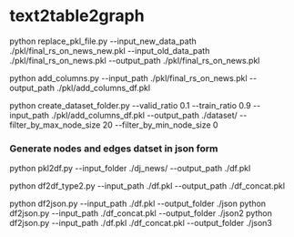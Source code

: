 # text2table2graph
python replace_pkl_file.py --input_new_data_path ./pkl/final_rs_on_news_new.pkl --input_old_data_path ./pkl/final_rs_on_news.pkl --output_path ./pkl/final_rs_on_news.pkl

python add_columns.py --input_path ./pkl/final_rs_on_news.pkl --output_path ./pkl/add_columns_df.pkl

python create_dataset_folder.py --valid_ratio 0.1 --train_ratio 0.9 --input_path ./pkl/add_columns_df.pkl --output_path ./dataset/ --filter_by_max_node_size 20 --filter_by_min_node_size 0

### Generate nodes and edges datset in json form
python pkl2df.py --input_folder ./dj_news/ --output_path ./df.pkl

python df2df_type2.py --input_path ./df.pkl --output_path ./df_concat.pkl

python df2json.py --input_path ./df.pkl --output_folder ./json
python df2json.py --input_path ./df_concat.pkl --output_folder ./json2
python df2json.py --input_path ./df.pkl ./df_concat.pkl --output_folder ./json3